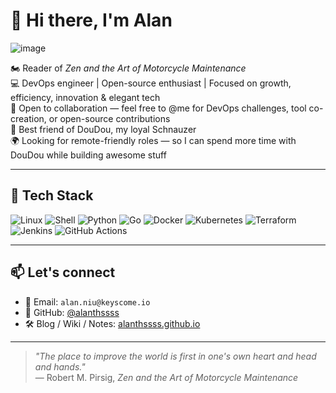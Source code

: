 # 👋 Hi there, I'm Alan

![image](https://github.com/user-attachments/assets/eeeff373-8c88-4d84-b43b-69724919d911)

🏍️  Reader of *Zen and the Art of Motorcycle Maintenance*  
💻  DevOps engineer | Open-source enthusiast | Focused on growth, efficiency, innovation & elegant tech  
🤝  Open to collaboration — feel free to @me for DevOps challenges, tool co-creation, or open-source contributions  
🐶  Best friend of DouDou, my loyal Schnauzer  
🌍  Looking for remote-friendly roles — so I can spend more time with DouDou while building awesome stuff  

---

## 🧰 Tech Stack

![Linux](https://img.shields.io/badge/Linux-FCC624?style=flat&logo=linux&logoColor=black)
![Shell](https://img.shields.io/badge/Shell-121011?style=flat&logo=gnu-bash)
![Python](https://img.shields.io/badge/Python-3776AB?style=flat&logo=python&logoColor=white)
![Go](https://img.shields.io/badge/Go-00ADD8?style=flat&logo=go&logoColor=white)
![Docker](https://img.shields.io/badge/Docker-2496ED?style=flat&logo=docker&logoColor=white)
![Kubernetes](https://img.shields.io/badge/Kubernetes-326CE5?style=flat&logo=kubernetes&logoColor=white)
![Terraform](https://img.shields.io/badge/Terraform-7B42BC?style=flat&logo=terraform&logoColor=white)
![Jenkins](https://img.shields.io/badge/Jenkins-D24939?style=flat&logo=jenkins&logoColor=white)
![GitHub Actions](https://img.shields.io/badge/GitHub_Actions-2088FF?style=flat&logo=github-actions&logoColor=white)

---

## 📫 Let's connect

- 📧 Email: `alan.niu@keyscome.io`  
- 🐙 GitHub: [@alanthssss](https://github.com/alanthssss)  
- 🛠️ Blog / Wiki / Notes: [alanthssss.github.io](https://alanthssss.github.io/)
---

> _"The place to improve the world is first in one's own heart and head and hands."_  
> — Robert M. Pirsig, *Zen and the Art of Motorcycle Maintenance*

